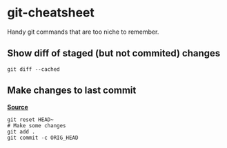 # git-cheatsheet

Handy git commands that are too niche to remember.

## Show diff of staged (but not commited) changes

```shell
git diff --cached
```

## Make changes to last commit

**[Source](https://stackoverflow.com/a/927386)**

```shell
git reset HEAD~
# Make some changes
git add .
git commit -c ORIG_HEAD
```
